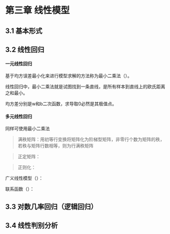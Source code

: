 # 第三章 线性模型

## 3.1 基本形式

## 3.2 线性回归

#### 一元线性回归
基于均方误差最小化来进行模型求解的方法称为最小二乘法（）。

线性回归中，最小二乘法就是试图找到一条直线，是所有样本到直线上的欧氏距离之和最小。

均方差分别是w和b二次函数，求导取0必然是其极值点。

#### 多元线性回归
同样可使用最小二乘法

> 满秩矩阵：用初等行变换将矩阵化为阶梯型矩阵，非零行个数为矩阵的秩，若秩与矩阵行数相等，则为行满秩矩阵

> 正定矩阵：

> 正则化：

广义线性模型（）：

联系函数（）：

## 3.3 对数几率回归（逻辑回归）

## 3.4 线性判别分析